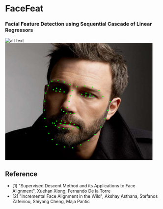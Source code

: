 # FaceFeat
### Facial Feature Detection using Sequential Cascade of Linear Regressors

![alt text](https://github.com/vrsb2006/FaceFeat/blob/master/Results/FaceFeat.gif)
![alt text](https://github.com/vrsb2006/FaceFeat/blob/master/Results/5.png)

## Reference 
* [1] "Supervised Descent Method and its Applications to Face Alignment", Xuehan Xiong, Fernando De la Torre
* [2] "Incremental Face Alignment in the Wild", Akshay Asthana, Stefanos Zafeiriou, Shiyang Cheng, Maja Pantic
